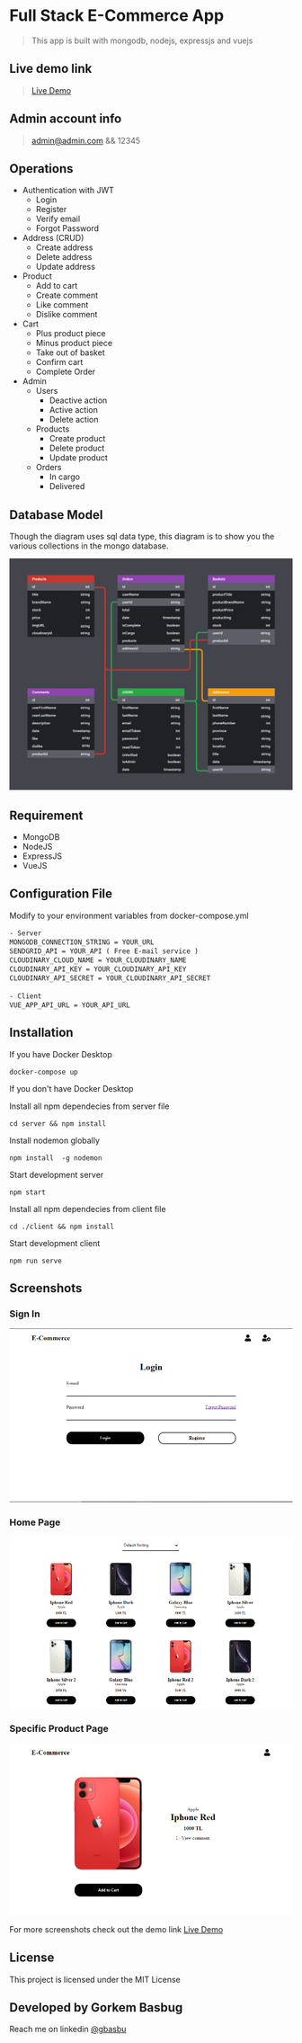 # Full Stack E-Commerce App

> This app is built with mongodb, nodejs, expressjs and vuejs

## Live demo link

> [Live Demo](https://ecommerce-project-frontend.herokuapp.com)

## Admin account info

> admin@admin.com && 12345

## Operations

- Authentication with JWT
    - Login
    - Register  
    - Verify email
    - Forgot Password
- Address (CRUD)
    - Create address
    - Delete address
    - Update address
- Product
    - Add to cart
    - Create comment
    - Like comment
    - Dislike comment
- Cart
    - Plus product piece
    - Minus product piece
    - Take out of basket
    - Confirm cart
    - Complete Order
- Admin
    - Users
        - Deactive action
        - Active action
        - Delete action
    - Products
        - Create product
        - Delete product
        - Update product
    - Orders
        - In cargo
        - Delivered

## Database Model

Though the diagram uses sql data type, this diagram is to show you the various collections in the mongo database.

![Screenshot](screenshots/database_model.png)

## Requirement

- MongoDB
- NodeJS
- ExpressJS
- VueJS

## Configuration File

Modify to your environment variables from docker-compose.yml

```
- Server
MONGODB_CONNECTION_STRING = YOUR_URL
SENDGRID_API = YOUR_API ( Free E-mail service )
CLOUDINARY_CLOUD_NAME = YOUR_CLOUDINARY_NAME
CLOUDINARY_API_KEY = YOUR_CLOUDINARY_API_KEY
CLOUDINARY_API_SECRET = YOUR_CLOUDINARY_API_SECRET

- Client
VUE_APP_API_URL = YOUR_API_URL
```

## Installation

If you have Docker Desktop

```console
docker-compose up
```

If you don't have Docker Desktop

Install all npm dependecies from server file

```console
cd server && npm install
```

Install nodemon globally

```console
npm install  -g nodemon
```

Start development server
```console
npm start
```

Install all npm dependecies from client file

```console
cd ./client && npm install
```

Start development client
```console
npm run serve
```

## Screenshots

### Sign In

![Screenshot](screenshots/sign_in.PNG)

### Home Page

![Screenshot](screenshots/home.PNG)

### Specific Product Page

![Screenshot](screenshots/product.PNG)

For more screenshots check out the demo link [Live Demo](https://ecommerce-project-frontend.herokuapp.com)

## License

This project is licensed under the MIT License

## Developed by Gorkem Basbug

Reach me on linkedin [@gbasbu](https://www.linkedin.com/in/gbasbu/)